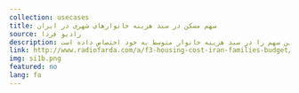 ```yaml
---
collection: usecases
title: سهم مسکن در سبد هزینه خانوارهای شهری در ایران
source: رادیو فردا 
description: گزارش‌های بررسی بودجه خانوار در مناطق شهری ایران در بازه زمانی ۱۳۸۴ تا ۱۳۹۴، که بانک مرکزی منتشر کرده است، نشان می‌دهد هزینه‌های مربوط به مسکن بزرگ‌ترین سهم را در سبد هزینه خانوار متوسط به خود اختصاص داده است.
link: http://www.radiofarda.com/a/f3-housing-cost-iran-families-budget/28273233.html
img: si1b.png
featured: no
lang: fa
---
```

